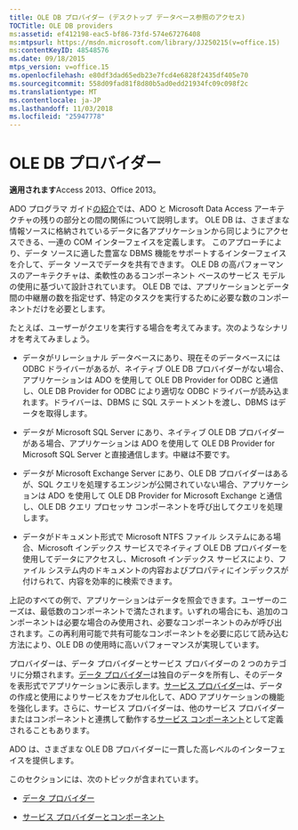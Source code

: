 ```yaml
---
title: OLE DB プロバイダー (デスクトップ データベース参照のアクセス)
TOCTitle: OLE DB providers
ms:assetid: ef412198-eac5-bf86-73fd-574e67276408
ms:mtpsurl: https://msdn.microsoft.com/library/JJ250215(v=office.15)
ms:contentKeyID: 48548576
ms.date: 09/18/2015
mtps_version: v=office.15
ms.openlocfilehash: e80df3dad65edb23e7fcd4e6828f2435df405e70
ms.sourcegitcommit: 558d09fad81f8d80b5ad0edd21934fc09c098f2c
ms.translationtype: MT
ms.contentlocale: ja-JP
ms.lasthandoff: 11/03/2018
ms.locfileid: "25947778"
---
```

# <a name="ole-db-providers"></a>OLE DB プロバイダー


**適用されます**Access 2013、Office 2013。

ADO プログラマ ガイド[の紹介](introduction-to-ado-programming.md)では、ADO と Microsoft Data Access アーキテクチャの残りの部分との間の関係について説明します。 OLE DB は、さまざまな情報ソースに格納されているデータに各アプリケーションから同じようにアクセスできる、一連の COM インターフェイスを定義します。 このアプローチにより、データ ソースに適した豊富な DBMS 機能をサポートするインターフェイスを介して、データ ソースでデータを共有できます。 OLE DB の高パフォーマンスのアーキテクチャは、柔軟性のあるコンポーネント ベースのサービス モデルの使用に基づいて設計されています。 OLE DB では、アプリケーションとデータ間の中継層の数を指定せず、特定のタスクを実行するために必要な数のコンポーネントだけを必要とします。

たとえば、ユーザーがクエリを実行する場合を考えてみます。次のようなシナリオを考えてみましょう。

  - データがリレーショナル データベースにあり、現在そのデータベースには ODBC ドライバーがあるが、ネイティブ OLE DB プロバイダーがない場合、アプリケーションは ADO を使用して OLE DB Provider for ODBC と通信し、OLE DB Provider for ODBC により適切な ODBC ドライバーが読み込まれます。ドライバーは、DBMS に SQL ステートメントを渡し、DBMS はデータを取得します。

  - データが Microsoft SQL Server にあり、ネイティブ OLE DB プロバイダーがある場合、アプリケーションは ADO を使用して OLE DB Provider for Microsoft SQL Server と直接通信します。中継は不要です。

  - データが Microsoft Exchange Server にあり、OLE DB プロバイダーはあるが、SQL クエリを処理するエンジンが公開されていない場合、アプリケーションは ADO を使用して OLE DB Provider for Microsoft Exchange と通信し、OLE DB クエリ プロセッサ コンポーネントを呼び出してクエリを処理します。

  - データがドキュメント形式で Microsoft NTFS ファイル システムにある場合、Microsoft インデックス サービスでネイティブ OLE DB プロバイダーを使用してデータにアクセスし、Microsoft インデックス サービスにより、ファイル システム内のドキュメントの内容およびプロパティにインデックスが付けられて、内容を効率的に検索できます。

上記のすべての例で、アプリケーションはデータを照会できます。ユーザーのニーズは、最低数のコンポーネントで満たされます。いずれの場合にも、追加のコンポーネントは必要な場合のみ使用され、必要なコンポーネントのみが呼び出されます。この再利用可能で共有可能なコンポーネントを必要に応じて読み込む方法により、OLE DB の使用時に高いパフォーマンスが実現しています。

プロバイダーは、データ プロバイダーとサービス プロバイダーの 2 つのカテゴリに分類されます。[データ プロバイダー](data-providers.md)は独自のデータを所有し、そのデータを表形式でアプリケーションに表示します。[サービス プロバイダー](service-providers-and-components.md)は、データの作成と使用によりサービスをカプセル化して、ADO アプリケーションの機能を強化します。さらに、サービス プロバイダーは、他のサービス プロバイダーまたはコンポーネントと連携して動作する[サービス コンポーネント](service-providers-and-components.md)として定義されることもあります。

ADO は、さまざまな OLE DB プロバイダーに一貫した高レベルのインターフェイスを提供します。

このセクションには、次のトピックが含まれています。

- [データ プロバイダー](data-providers.md)

- [サービス プロバイダーとコンポーネント](service-providers-and-components.md)